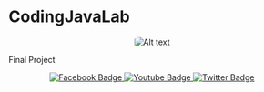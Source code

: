 # CodingJavaLab

<div align="center">
<img style="border-radius: 20%" src="https://avatars.githubusercontent.com/u/33593928?s=96&v=4" alt="Alt text" title="Optional title">
</div>
<p>
Final Project
</p>
<div align="center">
  <a href="your-facebook-URL">
    <img src="https://img.shields.io/badge/Facebook-blue?style=for-the-badge&logo=Facebook&logoColor=white" alt="Facebook Badge"/>
  </a>
  <a href="your-youtube-URL">
    <img src="https://img.shields.io/badge/YouTube-red?style=for-the-badge&logo=youtube&logoColor=white" alt="Youtube Badge"/>
  </a>
  <a href="your-twitter-URL">
    <img src="https://img.shields.io/badge/Twitter-blue?style=for-the-badge&logo=twitter&logoColor=white" alt="Twitter Badge"/>
  </a>
</div>
